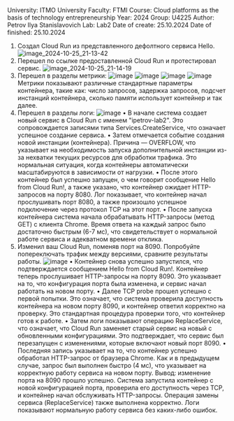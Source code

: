University: ITMO University
Faculty: FTMI
Course: Cloud platforms as the basis of technology entrepreneurship
Year: 2024
Group: U4225
Author: Petrov Ilya Stanislavovich
Lab: Lab2
Date of create: 25.10.2024
Date of finished: 25.10.2024
1.	Создал Cloud Run из представленного дефолтного сервиса Hello. 
![image_2024-10-25_21-13-42](https://github.com/user-attachments/assets/81ed4515-a88d-4f80-9eb5-1bd73f98d66b)
2.	Перешел по ссылке предоставленной Cloud Run и протестировал сервис.
![image_2024-10-25_21-14-19](https://github.com/user-attachments/assets/3049cb87-e1e6-4e2f-af0d-1fe0b5b4fa54)
3.	Перешел в разделы метрики:
![image](https://github.com/user-attachments/assets/55f15724-9391-4678-a22b-6b3bc9f24e4b)
![image](https://github.com/user-attachments/assets/1a322cb6-0e1a-4ba6-9021-508dea04dff2)
![image](https://github.com/user-attachments/assets/b4f42c95-37c2-4310-bd7b-5d500591aadb)
![image](https://github.com/user-attachments/assets/b7aa8b81-d3af-437d-8908-21528f3c5027)
Метрики показывают различные стандартные параметры контейнера, такие как: число запросов, задержка запросов, подсчет инстанций контейнера, сколько памяти использует контейнер и так далее.
4.	Перешел в разделы логи:
![image](https://github.com/user-attachments/assets/d886d68f-45c5-45cc-90fe-e53f1c73f40c)
•	В начале система создает новый сервис в Cloud Run с именем "ipetrov-lab2". Это сопровождается записями типа Services.CreateService, что означает успешное создание сервиса.
•	Затем отмечается событие создания новой инстанции (контейнера). Причина — OVERFLOW, что указывает на необходимость запуска дополнительной инстанции из-за нехватки текущих ресурсов для обработки трафика. Это нормальная ситуация, когда контейнеры автоматически масштабируются в зависимости от нагрузки.
•	После этого контейнер был успешно запущен, о чем говорит сообщение Hello from Cloud Run!, а также указано, что контейнер ожидает HTTP-запросов на порту 8080. Лог показывает, что контейнер начал прослушивать порт 8080, а также произошло успешное подключение через протокол TCP на этот порт.
•	После запуска контейнера система начала обрабатывать HTTP-запросы (метод GET) с клиента Chrome. Время ответа на каждый запрос было достаточно быстрым (6-7 мс), что свидетельствует о нормальной работе сервиса и адекватном времени отклика.
5.	Изменил ваш Cloud Run, поменяв порт на 8090. Попробуйте попереключать трафик между версиями, сравните результаты работы.
![image](https://github.com/user-attachments/assets/2b567939-3e1f-4a64-bfa4-ef139d6b5832)
•	Контейнер снова успешно запустился, что подтверждается сообщением Hello from Cloud Run!. Контейнер теперь прослушивает HTTP-запросы на порту 8090. Это указывает на то, что конфигурация порта была изменена, и сервис начал работать на новом порту.
•	Далее TCP probe прошел успешно с первой попытки. Это означает, что система проверила доступность контейнера на новом порту 8090, и контейнер ответил корректно на проверку. Это стандартная процедура проверки того, что контейнер готов к работе.
•	Затем логи показывают операцию ReplaceService, что означает, что Cloud Run заменяет старый сервис на новый с обновленными конфигурациями. Это подтверждает, что сервис был перезапущен с изменениями, которые включают новый порт 8090.
•	Последняя запись указывает на то, что контейнер успешно обработал HTTP-запрос от браузера Chrome. Как и в предыдущем случае, запрос был выполнен быстро (4 мс), что указывает на корректную работу сервиса на новом порту.
Вывод: изменение порта на 8090 прошло успешно. Система запустила контейнер с новой конфигурацией порта, проверила его доступность через TCP, и контейнер начал обслуживать HTTP-запросы. Операция замены сервиса (ReplaceService) также выполнена корректно. Логи показывают нормальную работу сервиса без каких-либо ошибок.

